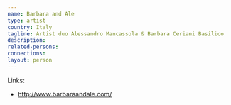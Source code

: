 ```yaml
---
name: Barbara and Ale
type: artist
country: Italy
tagline: Artist duo Alessandro Mancassola & Barbara Ceriani Basilico
description:
related-persons:
connections:
layout: person
---
```

Links:
* <http://www.barbaraandale.com/>
